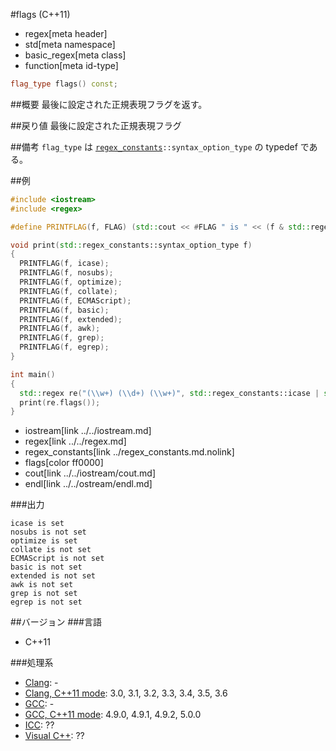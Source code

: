 #flags (C++11)
* regex[meta header]
* std[meta namespace]
* basic_regex[meta class]
* function[meta id-type]

```cpp
flag_type flags() const;
```

##概要
最後に設定された正規表現フラグを返す。


##戻り値
最後に設定された正規表現フラグ


##備考
`flag_type` は [`regex_constants`](../regex_constants.md.nolink)`::syntax_option_type` の typedef である。


##例
```cpp
#include <iostream>
#include <regex>

#define PRINTFLAG(f, FLAG) (std::cout << #FLAG " is " << (f & std::regex_constants::FLAG ? "set" : "not set") << std::endl)

void print(std::regex_constants::syntax_option_type f)
{
  PRINTFLAG(f, icase);
  PRINTFLAG(f, nosubs);
  PRINTFLAG(f, optimize);
  PRINTFLAG(f, collate);
  PRINTFLAG(f, ECMAScript);
  PRINTFLAG(f, basic);
  PRINTFLAG(f, extended);
  PRINTFLAG(f, awk);
  PRINTFLAG(f, grep);
  PRINTFLAG(f, egrep);
}

int main()
{
  std::regex re("(\\w+) (\\d+) (\\w+)", std::regex_constants::icase | std::regex_constants::optimize);
  print(re.flags());
}
```
* iostream[link ../../iostream.md]
* regex[link ../../regex.md]
* regex_constants[link ../regex_constants.md.nolink]
* flags[color ff0000]
* cout[link ../../iostream/cout.md]
* endl[link ../../ostream/endl.md]

###出力
```
icase is set
nosubs is not set
optimize is set
collate is not set
ECMAScript is not set
basic is not set
extended is not set
awk is not set
grep is not set
egrep is not set
```


##バージョン
###言語
- C++11

###処理系
- [Clang](/implementation.md#clang): -
- [Clang, C++11 mode](/implementation.md#clang): 3.0, 3.1, 3.2, 3.3, 3.4, 3.5, 3.6
- [GCC](/implementation.md#gcc): -
- [GCC, C++11 mode](/implementation.md#gcc): 4.9.0, 4.9.1, 4.9.2, 5.0.0
- [ICC](/implementation.md#icc): ??
- [Visual C++](/implementation.md#visual_cpp): ??
